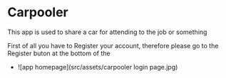 # Carpooler

This app is used to share a car for attending to the job or something

First of all you have to Register your account, therefore please go to the Register buton at the bottom of the

- ![app homepage](src/assets/carpooler login page.jpg)
